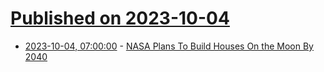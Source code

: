 # [Published on 2023-10-04](index.md)

* [2023-10-04, 07:00:00](https://science.slashdot.org/story/23/10/04/0439245/nasa-plans-to-build-houses-on-the-moon-by-2040?utm_source=rss1.0mainlinkanon&utm_medium=feed) - [NASA Plans To Build Houses On the Moon By 2040](https://science.slashdot.org/story/23/10/04/0439245/nasa-plans-to-build-houses-on-the-moon-by-2040?utm_source=rss1.0mainlinkanon&utm_medium=feed)
